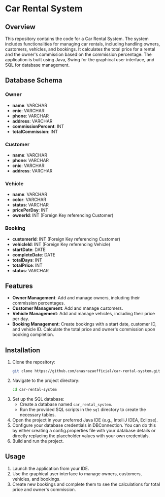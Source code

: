 # Car Rental System

## Overview

This repository contains the code for a Car Rental System. The system includes functionalities for managing car rentals,
including handling owners, customers, vehicles, and bookings. It calculates the total price for a rental and the owner's
commission based on the commission percentage. The application is built using Java, Swing for the graphical user
interface, and SQL for database management.

## Database Schema

### Owner

- **name**: VARCHAR
- **cnic**: VARCHAR
- **phone**: VARCHAR
- **address**: VARCHAR
- **commissionPercent**: INT
- **totalCommission**: INT

### Customer

- **name**: VARCHAR
- **phone**: VARCHAR
- **cnic**: VARCHAR
- **address**: VARCHAR

### Vehicle

- **name**: VARCHAR
- **color**: VARCHAR
- **status**: VARCHAR
- **pricePerDay**: INT
- **ownerId**: INT (Foreign Key referencing Customer)

### Booking

- **customerId**: INT (Foreign Key referencing Customer)
- **vehicleId**: INT (Foreign Key referencing Vehicle)
- **startDate**: DATE
- **completeDate**: DATE
- **totalDays**: INT
- **totalPrice**: INT
- **status**: VARCHAR

## Features

- **Owner Management**: Add and manage owners, including their commission percentages.
- **Customer Management**: Add and manage customers.
- **Vehicle Management**: Add and manage vehicles, including their price per day.
- **Booking Management**: Create bookings with a start date, customer ID, and vehicle ID. Calculate the total price and
  owner's commission upon booking completion.

## Installation

1. Clone the repository:
    ```bash
    git clone https://github.com/anasrazaofficial/car-rental-system.git
    ```
2. Navigate to the project directory:
    ```bash
    cd car-rental-system
    ```
3. Set up the SQL database:
    - Create a database named `car_rental_system`.
    - Run the provided SQL scripts in the `sql` directory to create the necessary tables.
4. Open the project in your preferred Java IDE (e.g., IntelliJ IDEA, Eclipse).
5. Configure your database credentials in DBConnection. You can do this by either creating a config.properties file with
   your database details or directly replacing the placeholder values with your own credentials.
6. Build and run the project.

## Usage

1. Launch the application from your IDE.
2. Use the graphical user interface to manage owners, customers, vehicles, and bookings.
3. Create new bookings and complete them to see the calculations for total price and owner's commission.
